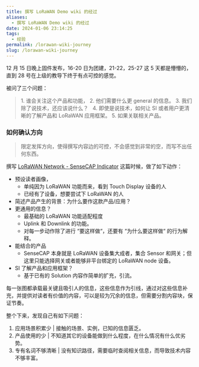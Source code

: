 ```yaml
---
title: 撰写 LoRaWAN Demo wiki 的经过
aliases:
  - 撰写 LoRaWAN Demo wiki 的经过
date: 2024-01-06 23:14:25
tags:
  - 经验
permalink: /lorawan-wiki-journey
slug: /lorawan-wiki-journey
---
```


12 月 15 日晚上固件发布，16-20 日为团建，21-22，25-27 这 5 天都是懵懵的，直到 28 号在上级的教导下终于有点可控的感觉。

被问了三个问题：

> 1. 谁会关注这个产品和功能，
> 2. 他们需要什么更 general 的信息。
> 3. 我们除了说技术，还应该说什么？  
> 4. 即使是说技术，如何让 SI 或者用户更清晰的了解产品和 LoRaWAN 应用框架。
> 5. 如果关联相关产品。

### 如何确认方向
>
> 限定发挥方向，使得撰写内容边的可控，不会感觉到非常的空，而写不出任何东西。

撰写 [LoRaWAN Network - SenseCAP Indicator](https://wiki.seeedstudio.com/SenseCAP_Indicator_Application_LoRaWAN/) 这篇时候，做了如下动作：

- 预设读者画像，
  - 单纯因为 LoRaWAN 功能而来，看到 Touch Display 设备的人
  - 已经有了设备，想要尝试下 LoRaWAN 的人
- 简述产品产生的背景：为什么要作这款产品/应用？
- 更通用的信息？
  - 最基础的 LoRaWAN 功能适配程度
  - Uplink 和 Downlink 的功能。
  - 对每一步动作除了进行 “要这样做“，还要有 “为什么要这样做“ 的行为解释。
- 能结合的产品
  - SenseCAP 本身就是 LoRaWAN 设备集大成者，集合 Sensor 和网关；但这里只能选择网关或者能够非平台绑定的 LoRaWAN node 设备。
- SI 了解产品和应用框架？
  - 基于已有的 Solution 内容作简单的扩充，引流。

每一张图都承载最关键且吸引人的信息，这些信息作为引线，通过对这些信息补充，并提供对读者有价值的内容，可以是较为冗余的信息，但需要分割内容块，保证节奏。

整个下来，发现自己有如下问题：

1. 应用场景积累少 | 接触的场景、实例，已知的信息匮乏。
2. 产品使用的少 | 不知道其它的设备能做到什么程度，在什么情况有什么优劣势。
3. 专有名词不够清晰 | 没有知识路径，需要临时查阅相关信息，而导致技术内容不够丰富。
